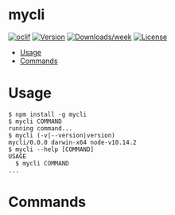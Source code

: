 mycli
=====



[![oclif](https://img.shields.io/badge/cli-oclif-brightgreen.svg)](https://oclif.io)
[![Version](https://img.shields.io/npm/v/mycli.svg)](https://npmjs.org/package/mycli)
[![Downloads/week](https://img.shields.io/npm/dw/mycli.svg)](https://npmjs.org/package/mycli)
[![License](https://img.shields.io/npm/l/mycli.svg)](https://github.com/zhentian-wan/mycli/blob/master/package.json)

<!-- toc -->
* [Usage](#usage)
* [Commands](#commands)
<!-- tocstop -->
# Usage
<!-- usage -->
```sh-session
$ npm install -g mycli
$ mycli COMMAND
running command...
$ mycli (-v|--version|version)
mycli/0.0.0 darwin-x64 node-v10.14.2
$ mycli --help [COMMAND]
USAGE
  $ mycli COMMAND
...
```
<!-- usagestop -->
# Commands
<!-- commands -->

<!-- commandsstop -->
